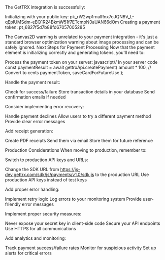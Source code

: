 The GetTRX integration is successfully:

Initializing with your public key: pk_rW2wp1rnulRnx7oJQN8V_L-qEplUMSdm-eBQ1R24BkmW51f7ETcmpN0aUAN66dOm
Creating a payment token: pt_6827f5d7b88fd67057005285

The Canvas2D warning is unrelated to your payment integration - it's just a standard browser optimization warning about image processing and can be safely ignored.
Next Steps for Payment Processing
Now that the payment element is initializing correctly and generating tokens, you'll need to:

Process the payment token on your server:
javascript// In your server code
const paymentResult = await gettrxApi.createPayment(
  amount * 100, // Convert to cents
  paymentToken,
  saveCardForFutureUse
);

Handle the payment result:

Check for success/failure
Store transaction details in your database
Send confirmation emails if needed


Consider implementing error recovery:

Handle payment declines
Allow users to try a different payment method
Provide clear error messages


Add receipt generation:

Create PDF receipts
Send them via email
Store them for future reference



Production Considerations
When moving to production, remember to:

Switch to production API keys and URLs:

Change the SDK URL from https://js-dev.gettrx.com/sdk/js/payments/v1.0/sdk.js to the production URL
Use production API keys instead of test keys


Add proper error handling:

Implement retry logic
Log errors to your monitoring system
Provide user-friendly error messages


Implement proper security measures:

Never expose your secret key in client-side code
Secure your API endpoints
Use HTTPS for all communications


Add analytics and monitoring:

Track payment success/failure rates
Monitor for suspicious activity
Set up alerts for critical errors
